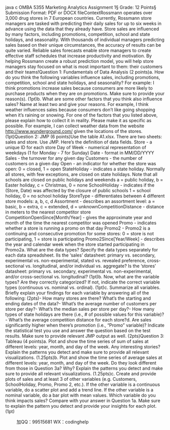 java c
OMBA 5355
Marketing Analytics
Assignment 1§   Grade: 12 Points§   Submission Format: PDF or DOCX fileContextRossmann operates over 3,000 drug stores in 7 European countries. Currently,   Rossmann store managers are tasked with predicting their daily sales for up to   six weeks in advance using the data that they already have. Store sales are influenced by many factors, including   promotions, competition, school and state holidays, and seasonality. With   thousands of individual managers predicting sales based on their unique circumstances,   the accuracy of results can be quite varied. Reliable sales forecasts enable   store managers to create effective staff schedules   that increase productivity and motivation.   By helping Rossmann create a robust prediction model, you will help store managers stay focused   on what is most important to them: their customers and their teams!Question 1: Fundamentals of Data Analysis (2 points)a.   How do you think the following variables influence sales, including promotions, competition, school and state holidays, and seasonality? For example: I think promotions increase sales because consumers are more likely to purchase products when they are on promotions. Make sure to provide your reason(s). (1pt)b.   What are some other factors that you think also influence sales? Name at least two and give your reasons. For example, I think weather influences sales because consumers don’t like going shopping when it’s raining or snowing. For one of the factors that you listed above, please explain how to collect it in reality. Please make it as specific as possible. For example, I can collect weather data from the website http://www.wunderground.com/   given the locations of the stores. (1pt)Question 2: JMP (6 points)Use the table A1.xlsx. There are two sheets: sales and store. Use JMP. Here’s the definition of data fields.
Store   -   a unique ID for each store
Day of Week -   numerical representation of weekdays (1 for Monday - 7 for Sunday)
Date -   format in MM/DD/YYYY
Sales   - the turnover for any given day
Customers   - the number of customers on a given day
Open   - an indicator for whether the store was open: 0 = closed, 1 = open
StateHoliday   -   indicates   a state holiday. Normally all stores, with few exceptions, are closed on state holidays. Note that all schools are closed on public holidays and weekends a = public holiday, b = Easter holiday, c = Christmas, 0 = none
SchoolHoliday   -   indicates   if the   (Store, Date)   was affected by the closure of public schools 1 = school holiday, 0 = no school holiday
StoreType   -   differentiates between 4 different store models: a, b, c, d
Assortment   -   describes an assortment level: a = basic, b = extra,   c = extended, d = unknownCompetitionDistance   - distance in meters to the nearest competitor store
CompetitionOpenSince[Month/Year]   - gives the approximate year and month of the time the nearest competitor was opened
Promo   - indicates whether a store is running a promo on that day
Promo2   - Promo2   is a continuing and consecutive promotion for some stores: 0 = store is not participating, 1 = store is participating
Promo2Since[Year/Week]   -   describes the year and calendar week when the store started   participating in   Promo2a.   What are the data types? Specify the data types separately for each data spreadsheet. IIs the ‘sales’ datasheet: primary vs. secondary, experimental vs. non-experimental, stated vs. revealed preference, cross-sectional vs. longitudinal, and/or individual vs. aggregate? Is the ‘stores’ datasheet: primary vs. secondary, experimental vs. non-experimental, and/or cross-sectional vs. longitudinal? (1pt)b.   Now, what are the variable types? Are they correctly categorized? If not, indicate the correct variable types (continuous vs. nominal vs. ordinal). (1pt)c.   Summarize all variables. Briefly explain your findings for each variable by answering all of the following: (2pts)-   How many stores are there? What’s the starting and ending dates of the data?-   What’s the average number of customers per store per day?-   What’s the median sales per store per day?-   How many types of state holidays are there (i.e., # of possible values for this variable)?-   What’s the average competition distance for each store?d.   Are sales significantly higher when there’s promotion (i.e., “Promo” variable)? Indicate the statistical test you use and answer the question based on the test results. Make sure to provide relevant JMP output as well. (2pts)Question 3: Tableau (4 points)a.   Plot and show the time series of sum of sales   at different levels: year, month, and day of the week. Any interesting stories? Explain the patterns you detect and make sure to provide all relevant visualizations. (1.25pts)b.   Plot and show the time series of average sales   at different levels: year, month, and day of the week. Do they look different from those in Question 3a? Why? Explain the patterns you detect and make sure to provide all relevant visualizations. (1.25pts)c.   Create and provide plots of sales and at least 3 of other variables (e.g. Customers, SchoolHoliday, Promo, Promo 2, etc.). If the other variable is a continuous variable, do a scatter plot and add a trend line. If the other variable is a nominal variable, do a bar plot with mean values. Which variable do you think impacts sales? Compare with your answer in Question 1a. Make sure to explain the pattern you detect and provide your insights for each plot. (1pt)   

         
加QQ：99515681  WX：codinghelp
